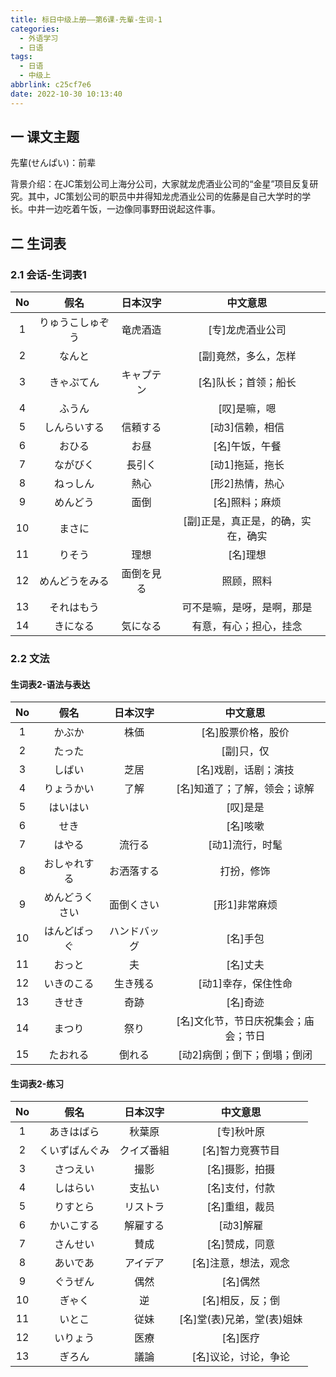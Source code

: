 ```yaml
---
title: 标日中级上册——第6课-先輩-生词-1
categories:
  - 外语学习
  - 日语
tags:
  - 日语
  - 中级上
abbrlink: c25cf7e6
date: 2022-10-30 10:13:40
---
```

## 一 课文主题

先輩(せんぱい)：前辈

背景介绍：在JC策划公司上海分公司，大家就龙虎酒业公司的“金星”项目反复研究。其中，JC策划公司的职员中井得知龙虎酒业公司的佐藤是自己大学时的学长。中井一边吃着午饭，一边像同事野田说起这件事。

<!--more-->

## 二 生词表

### 2.1 会话-生词表1

|  No  |       假名       |  日本汉字  |              中文意思              |
| :--: | :--------------: | :--------: | :--------------------------------: |
|  1   | りゅうこしゅぞう |  竜虎酒造  |          [专]龙虎酒业公司          |
|  2   |      なんと      |            |        [副]竟然，多么，怎样        |
|  3   |    きゃぷてん    | キャプテン |        [名]队长；首领；船长        |
|  4   |      ふうん      |            |            [叹]是嘛，嗯            |
|  5   |   しんらいする   |  信頼する  |          [动3]信赖，相信           |
|  6   |      おひる      |    お昼    |           [名]午饭，午餐           |
|  7   |     ながびく     |   長引く   |          [动1]拖延，拖长           |
|  8   |     ねっしん     |    熱心    |          [形2]热情，热心           |
|  9   |     めんどう     |    面倒    |           [名]照料；麻烦           |
|  10  |      まさに      |            | [副]正是，真正是，的确，实在，确实 |
|  11  |      りそう      |    理想    |              [名]理想              |
|  12  |  めんどうをみる  | 面倒を見る |             照顾，照料             |
|  13  |    それはもう    |            |     可不是嘛，是呀，是啊，那是     |
|  14  |     きになる     |  気になる  |       有意，有心；担心，挂念       |

### 2.2 文法

#### 生词表2-语法与表达

|  No  |      假名      |   日本汉字   |               中文意思               |
| :--: | :------------: | :----------: | :----------------------------------: |
|  1   |     かぶか     |     株価     |          [名]股票价格，股价          |
|  2   |     たった     |              |              [副]只，仅              |
|  3   |     しばい     |     芝居     |         [名]戏剧，话剧；演技         |
|  4   |   りょうかい   |     了解     |     [名]知道了；了解，领会；谅解     |
|  5   |    はいはい    |              |               [叹]是是               |
|  6   |      せき      |              |               [名]咳嗽               |
|  7   |     はやる     |    流行る    |           [动1]流行，时髦            |
|  8   |  おしゃれする  |  お洒落する  |              打扮，修饰              |
|  9   | めんどうくさい |  面倒くさい  |            [形1]非常麻烦             |
|  10  |  はんどばっぐ  | ハンドバッグ |               [名]手包               |
|  11  |     おっと     |      夫      |               [名]丈夫               |
|  12  |   いきのこる   |   生き残る   |         [动1]幸存，保住性命          |
|  13  |     きせき     |     奇跡     |               [名]奇迹               |
|  14  |     まつり     |     祭り     | [名]文化节，节日庆祝集会；庙会；节日 |
|  15  |    たおれる    |    倒れる    |     [动2]病倒；倒下；倒塌；倒闭      |

#### 生词表2-练习

|  No  |      假名      |  日本汉字  |          中文意思          |
| :--: | :------------: | :--------: | :------------------------: |
|  1   |   あきはばら   |   秋葉原   |         [专]秋叶原         |
|  2   | くいずばんぐみ | クイズ番組 |      [名]智力竞赛节目      |
|  3   |    さつえい    |    撮影    |       [名]摄影，拍摄       |
|  4   |    しはらい    |   支払い   |       [名]支付，付款       |
|  5   |    りすとら    |  リストラ  |       [名]重组，裁员       |
|  6   |   かいこする   |  解雇する  |         [动3]解雇          |
|  7   |    さんせい    |    賛成    |       [名]赞成，同意       |
|  8   |    あいであ    |  アイデア  |    [名]注意，想法，观念    |
|  9   |    ぐうぜん    |    偶然    |          [名]偶然          |
|  10  |     ぎゃく     |     逆     |      [名]相反，反；倒      |
|  11  |     いとこ     |    従妹    | [名]堂(表)兄弟，堂(表)姐妹 |
|  12  |    いりょう    |    医療    |          [名]医疗          |
|  13  |     ぎろん     |    議論    |    [名]议论，讨论，争论    |

